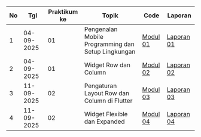 | No  | Tgl | Praktikum ke  | Topik  | Code | Laporan | 
| ------------ | ------------- | ------------ | ------------ | ------------ | ------------ | 
|  1 | 04-09-2025  | 01  | Pengenalan Mobile Programming dan Setup Lingkungan  | [Modul 01](https://github.com/andiniauliaputri/MODUL-1) | [Laporan 01](https://github.com/andiniauliaputri/praktikum_mobile/blob/main/laporan%20praktikum%20modul%201.pdf) | 
|  2 | 04-09-2025  | 01  | Widget Row dan Column | [Modul 02](https://github.com/andiniauliaputri/modul-2) | [Laporan 02](https://github.com/andiniauliaputri/praktikum_mobile/blob/main/laporan%20praktikum%20modul%202.pdf) |
|  3 | 11-09-2025  | 02  | Pengaturan Layout Row dan Column di Flutter | [Modul 03](https://github.com/andiniauliaputri/modul_3) | [Laporan 03]() |
|  4 | 11-09-2025  | 02  | Widget Flexible dan Expanded | [Modul 04](https://github.com/andiniauliaputri/modul-4/tree/main/flutter_andin_4) | [Laporan 04]() |
